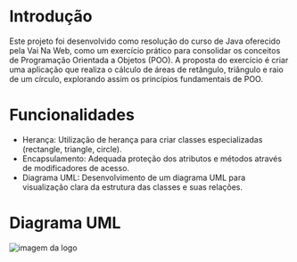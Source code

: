 # Introdução
Este projeto foi desenvolvido como resolução do curso de Java oferecido pela Vai Na Web, como um exercício prático para consolidar os conceitos de Programação Orientada a Objetos (POO). A proposta do exercício é criar uma aplicação que realiza o cálculo de áreas de retângulo, triângulo e raio de um círculo, explorando assim os princípios fundamentais de POO.

# Funcionalidades
 * Herança: Utilização de herança para criar classes especializadas (rectangle, triangle, circle).
 * Encapsulamento: Adequada proteção dos atributos e métodos através de modificadores de acesso.
 * Diagrama UML: Desenvolvimento de um diagrama UML para visualização clara da estrutura das classes e suas relações.

# Diagrama UML
<img src="https://cdn.discordapp.com/attachments/1037425403985399841/1203769071188054076/Documento_de_equipe.jpeg" alt="imagem da logo">
